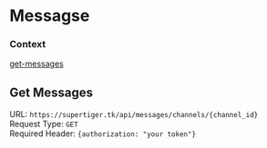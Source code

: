# Messagse
### Context
[get-messages](#get-Message)

## Get Messages
URL: `https://supertiger.tk/api/messages/channels/{channel_id}`  
Request Type: `GET`  
Required Header: `{authorization: "your token"}`
